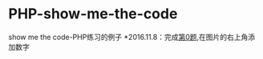 # PHP-show-me-the-code
show me the code-PHP练习的例子
*2016.11.8：完成[第0题](https://github.com/oarecat/PHP-show-me-the-code/blob/master/PictureAddNum.php),在图片的右上角添加数字
